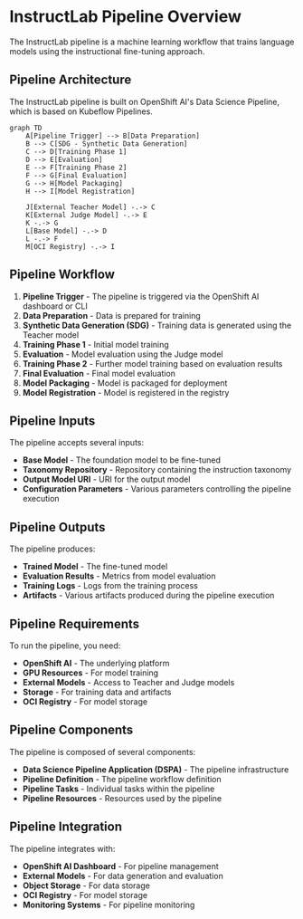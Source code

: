 # InstructLab Pipeline Overview

The InstructLab pipeline is a machine learning workflow that trains language models using the instructional fine-tuning approach.

## Pipeline Architecture

The InstructLab pipeline is built on OpenShift AI's Data Science Pipeline, which is based on Kubeflow Pipelines.

```mermaid
graph TD
    A[Pipeline Trigger] --> B[Data Preparation]
    B --> C[SDG - Synthetic Data Generation]
    C --> D[Training Phase 1]
    D --> E[Evaluation]
    E --> F[Training Phase 2]
    F --> G[Final Evaluation]
    G --> H[Model Packaging]
    H --> I[Model Registration]
    
    J[External Teacher Model] -.-> C
    K[External Judge Model] -.-> E
    K -.-> G
    L[Base Model] -.-> D
    L -.-> F
    M[OCI Registry] -.-> I
```

## Pipeline Workflow

1. **Pipeline Trigger** - The pipeline is triggered via the OpenShift AI dashboard or CLI
2. **Data Preparation** - Data is prepared for training
3. **Synthetic Data Generation (SDG)** - Training data is generated using the Teacher model
4. **Training Phase 1** - Initial model training
5. **Evaluation** - Model evaluation using the Judge model
6. **Training Phase 2** - Further model training based on evaluation results
7. **Final Evaluation** - Final model evaluation
8. **Model Packaging** - Model is packaged for deployment
9. **Model Registration** - Model is registered in the registry

## Pipeline Inputs

The pipeline accepts several inputs:

- **Base Model** - The foundation model to be fine-tuned
- **Taxonomy Repository** - Repository containing the instruction taxonomy
- **Output Model URI** - URI for the output model
- **Configuration Parameters** - Various parameters controlling the pipeline execution

## Pipeline Outputs

The pipeline produces:

- **Trained Model** - The fine-tuned model
- **Evaluation Results** - Metrics from model evaluation
- **Training Logs** - Logs from the training process
- **Artifacts** - Various artifacts produced during the pipeline execution

## Pipeline Requirements

To run the pipeline, you need:

- **OpenShift AI** - The underlying platform
- **GPU Resources** - For model training
- **External Models** - Access to Teacher and Judge models
- **Storage** - For training data and artifacts
- **OCI Registry** - For model storage

## Pipeline Components

The pipeline is composed of several components:

- **Data Science Pipeline Application (DSPA)** - The pipeline infrastructure
- **Pipeline Definition** - The pipeline workflow definition
- **Pipeline Tasks** - Individual tasks within the pipeline
- **Pipeline Resources** - Resources used by the pipeline

## Pipeline Integration

The pipeline integrates with:

- **OpenShift AI Dashboard** - For pipeline management
- **External Models** - For data generation and evaluation
- **Object Storage** - For data storage
- **OCI Registry** - For model storage
- **Monitoring Systems** - For pipeline monitoring
